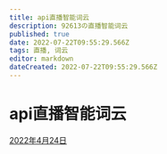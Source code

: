 ```yaml
---
title: api直播智能词云
description: 92613の直播智能词云
published: true
date: 2022-07-22T09:55:29.566Z
tags: 直播, 词云
editor: markdown
dateCreated: 2022-07-22T09:55:29.566Z
---
```


# api直播智能词云
[2022年4月24日](/api直播词云/2022-04-24-92613-a.png)
